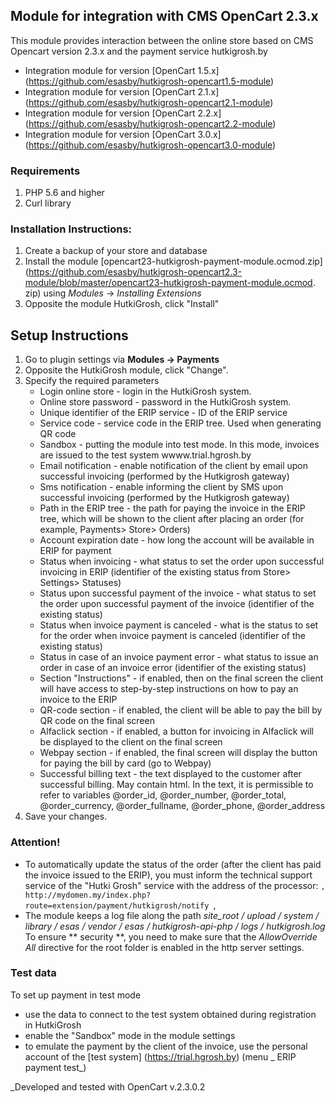 ## Module for integration with CMS OpenCart 2.3.x

This module provides interaction between the online store based on CMS Opencart version 2.3.x and the payment service hutkigrosh.by
  * Integration module for version [OpenCart 1.5.x] (https://github.com/esasby/hutkigrosh-opencart1.5-module)
  * Integration module for version [OpenCart 2.1.x] (https://github.com/esasby/hutkigrosh-opencart2.1-module)
  * Integration module for version [OpenCart 2.2.x] (https://github.com/esasby/hutkigrosh-opencart2.2-module)
  * Integration module for version [OpenCart 3.0.x] (https://github.com/esasby/hutkigrosh-opencart3.0-module)

### Requirements ###
1. PHP 5.6 and higher
1. Curl library

### Installation Instructions:
1. Create a backup of your store and database
1. Install the module [opencart23-hutkigrosh-payment-module.ocmod.zip] (https://github.com/esasby/hutkigrosh-opencart2.3-module/blob/master/opencart23-hutkigrosh-payment-module.ocmod. zip) using _Modules_ -> _Installing Extensions_
1. Opposite the module HutkiGrosh, click "Install"

## Setup Instructions
1. Go to plugin settings via __Modules -> Payments__
1. Opposite the HutkiGrosh module, click "Change".
1. Specify the required parameters
    * Login online store - login in the HutkiGrosh system.
    * Online store password - password in the HutkiGrosh system.
    * Unique identifier of the ERIP service - ID of the ERIP service
    * Service code - service code in the ERIP tree. Used when generating QR code
    * Sandbox - putting the module into test mode. In this mode, invoices are issued to the test system wwww.trial.hgrosh.by
    * Email notification - enable notification of the client by email upon successful invoicing (performed by the Hutkigrosh gateway)
    * Sms notification - enable informing the client by SMS upon successful invoicing (performed by the Hutkigrosh gateway)
    * Path in the ERIP tree - the path for paying the invoice in the ERIP tree, which will be shown to the client after placing an order (for example, Payments> Store> Orders)
    * Account expiration date - how long the account will be available in ERIP for payment
    * Status when invoicing - what status to set the order upon successful invoicing in ERIP (identifier of the existing status from Store> Settings> Statuses)
    * Status upon successful payment of the invoice - what status to set the order upon successful payment of the invoice (identifier of the existing status)
    * Status when invoice payment is canceled - what is the status to set for the order when invoice payment is canceled (identifier of the existing status)
    * Status in case of an invoice payment error - what status to issue an order in case of an invoice error (identifier of the existing status)
    * Section "Instructions" - if enabled, then on the final screen the client will have access to step-by-step instructions on how to pay an invoice to the ERIP
    * QR-code section - if enabled, the client will be able to pay the bill by QR code on the final screen
    * Alfaclick section - if enabled, a button for invoicing in Alfaclick will be displayed to the client on the final screen
    * Webpay section - if enabled, the final screen will display the button for paying the bill by card (go to Webpay)
    * Successful billing text - the text displayed to the customer after successful billing. May contain html. In the text, it is permissible to refer to variables @order_id, @order_number, @order_total, @order_currency, @order_fullname, @order_phone, @order_address
1. Save your changes.

### Attention!
* To automatically update the status of the order (after the client has paid the invoice issued to the ERIP), you must inform the technical support service of the "Hutki Grosh" service with the address of the processor:
    ``,
    http://mydomen.my/index.php?route=extension/payment/hutkigrosh/notify
    ``,
* The module keeps a log file along the path _site_root / upload / system / library / esas / vendor / esas / hutkigrosh-api-php / logs / hutkigrosh.log_
To ensure ** security **, you need to make sure that the _AllowOverride All_ directive for the root folder is enabled in the http server settings.

### Test data
To set up payment in test mode
 * use the data to connect to the test system obtained during registration in HutkiGrosh
 * enable the "Sandbox" mode in the module settings
 * to emulate the payment by the client of the invoice, use the personal account of the [test system] (https://trial.hgrosh.by) (menu _ ERIP payment test_)

_Developed and tested with OpenCart v.2.3.0.2

